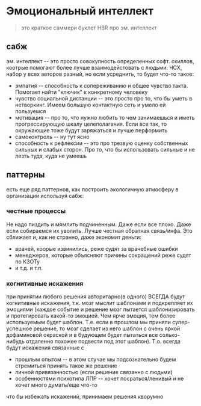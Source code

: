 # Эмоциональный интеллект
> это краткое саммери буклет HBR про эм. интеллект

## сабж
эм. интеллект -- это просто совокупность определенных софт. скиллов, коотрые помогают более лучше взаимодейстовать с людьми. ЧСХ, набор у всех авторов разный, но если усреднить, то будет что-то такое:
- эмпатия -- способность к сопереживанию и общее чувство такта. Помогает найти "ключик" к конкретному человеку
- чувство социальной дистанции -- это просто про то, что бы уметь в нетворкинг. Имеем большую контактную сеть и умело ей пользуемся
- мотивация -- про то, что нужно любить то чем занимаешься и иметь прогрессирующую шкалу целеполагания. Если все так, то окружающие тоже будут заряжаться и лучше перформить
- самоконтроль -- ну тут ясно
- способность к рефлексии -- это про трезвую оценку собственных сильных и слабых сторон. Про то, что бы использовать сильные и не лезть туда, куда не умеешь

## паттерны

есть еще ряд паттернов, как построить экологичную атмосферу в организации используя сабж:
### честные процессы

Не надо пиздить и мямлить подчиненным. Даже если все плохо. Даже если собираемся их уволить. Лучше честная обратная связь/инфа. Это сближает и, как не странно, даже экономит деньги:
- врачей, коорые извинились, реже судят за врачебные ошибки
- менеджеров, которые объясняют причины сокращений реже судят по КЗОТу
- и т.д. и т.п.

### когнитивные искажения
при принятии любого решения авторитарно(в одного) ВСЕГДА будут когнитивные искажения, т.к. мозг мыслит шаблонами и подкрепляет их эмоциями (каждое событие и решение мозг пытается шаблонизировать и протегировать какой-то эмоцией. Чем ярче эмоция, тем более используемым будет шаблон. Т.е. если в прошлом мы приняли супер-успешное решение, то мозг сделает из него шаблон с очень яркой дофаминовой окраской и в будующем будет пытаться все солько-нибудь отдаленно похожее подвести под этот шаблон). Т.о. всегда будут искажения связанные с
- прошлым опытом -- в этом случае мы подсознательно будем стремиться принять такое же решение
- личной привязанностью (если решение связанно с людьми)
- особенностями психотипа ЛПР -- хочет посраться/ленивый и не хочет много думать/еще что-то

что бы избежать искажений, принимаем решения кворумно